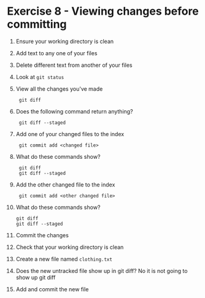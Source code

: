 # Exercise 8 - Viewing changes before committing

1. Ensure your working directory is clean

2. Add text to any one of your files

3. Delete different text from another of your files

4. Look at `git status`

5. View all the changes you've made

        git diff

6. Does the following command return anything?

        git diff --staged

7. Add one of your changed files to the index

        git commit add <changed file>

8. What do these commands show?

        git diff
        git diff --staged

9. Add the other changed file to the index

        git commit add <other changed file>

10. What do these commands show?

        git diff
        git diff --staged

11. Commit the changes

12. Check that your working directory is clean

13. Create a new file named `clothing.txt`

14. Does the new untracked file show up in git diff?
No it is not going to show up
        git diff

15. Add and commit the new file

